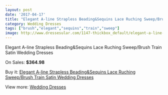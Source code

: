```yaml
---
layout: post
date: '2017-04-17'
title: "Elegant A-line Strapless Beading&Sequins Lace Ruching Sweep/Brush Train Satin Wedding Dresses"
category: Wedding Dresses
tags: ["brush","elegant","sequins","train","sweep"]
image: http://www.dressesular.com/1147-thickbox_default/elegant-a-line-strapless-beadingsequins-lace-ruching-sweep-brush-train-satin-wedding-dresses.jpg
---
```

Elegant A-line Strapless Beading&Sequins Lace Ruching Sweep/Brush Train Satin Wedding Dresses

On Sales: **$364.98**
<a href="https://www.dressesular.com/wedding-dresses/363-elegant-a-line-strapless-beadingsequins-lace-ruching-sweep-brush-train-satin-wedding-dresses.html"><amp-img layout="responsive" width="600" height="600" src="//www.dressesular.com/1147-thickbox_default/elegant-a-line-strapless-beadingsequins-lace-ruching-sweep-brush-train-satin-wedding-dresses.jpg" alt="Elegant A-line Strapless Beading&Sequins Lace Ruching Sweep/Brush Train Satin Wedding Dresses 0" /></a>
<a href="https://www.dressesular.com/wedding-dresses/363-elegant-a-line-strapless-beadingsequins-lace-ruching-sweep-brush-train-satin-wedding-dresses.html"><amp-img layout="responsive" width="600" height="600" src="//www.dressesular.com/1148-thickbox_default/elegant-a-line-strapless-beadingsequins-lace-ruching-sweep-brush-train-satin-wedding-dresses.jpg" alt="Elegant A-line Strapless Beading&Sequins Lace Ruching Sweep/Brush Train Satin Wedding Dresses 1" /></a>

Buy it: [Elegant A-line Strapless Beading&Sequins Lace Ruching Sweep/Brush Train Satin Wedding Dresses](https://www.dressesular.com/wedding-dresses/363-elegant-a-line-strapless-beadingsequins-lace-ruching-sweep-brush-train-satin-wedding-dresses.html "Elegant A-line Strapless Beading&Sequins Lace Ruching Sweep/Brush Train Satin Wedding Dresses")

View more: [Wedding Dresses](https://www.dressesular.com/3-wedding-dresses "Wedding Dresses")